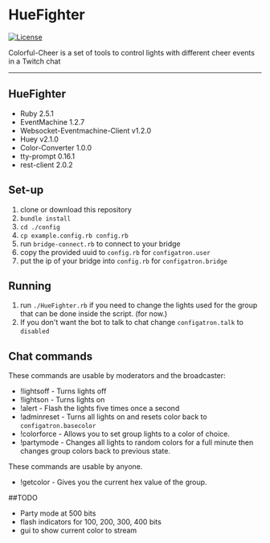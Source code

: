 # HueFighter

[![License](https://img.shields.io/badge/License-BSD%202--Clause-blue.svg?longCache=true&style=flat-square)](https://opensource.org/licenses/BSD-2-Clause)

Colorful-Cheer is a set of tools to control lights with different cheer events in a Twitch chat

---

## HueFighter
- Ruby 2.5.1
- EventMachine 1.2.7
- Websocket-Eventmachine-Client v1.2.0
- Huey v2.1.0
- Color-Converter 1.0.0
- tty-prompt 0.16.1
- rest-client 2.0.2 

## Set-up
1. clone or download this repository
2. `bundle install`
3. `cd ./config`
4. `cp example.config.rb config.rb`
5. run `bridge-connect.rb` to connect to your bridge
6. copy the provided uuid to `config.rb` for `configatron.user`
7. put the ip of your bridge into `config.rb` for `configatron.bridge`

## Running
1. run `./HueFighter.rb` if you need to change the lights used for the group that can be done inside the script. (for now.)
2. If you don't want the bot to talk to chat change `configatron.talk` to `disabled`

## Chat commands
These commands are usable by moderators and the broadcaster:
- !lightsoff 	- Turns lights off 
- !lightson 	- Turns lights on
- !alert	- Flash the lights five times once a second
- !adminreset	- Turns all lights on and resets color back to `configatron.basecolor`
- !colorforce	- Allows you to set group lights to a color of choice.
- !partymode	- Changes all lights to random colors for a full minute then changes group colors back to previous state.

These commands are usable by anyone.
- !getcolor		- Gives you the current hex value of the group.


##TODO
- Party mode at 500 bits
- flash indicators for 100, 200, 300, 400 bits
- gui to show current color to stream
